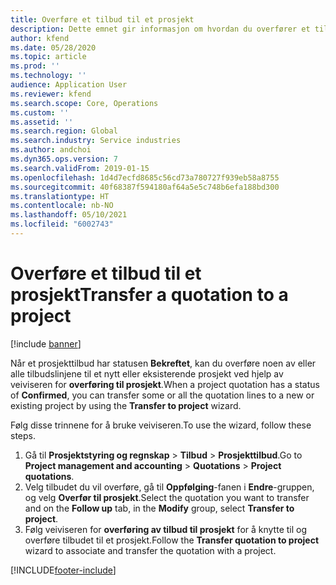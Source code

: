 ```yaml
---
title: Overføre et tilbud til et prosjekt
description: Dette emnet gir informasjon om hvordan du overfører et tilbud til et nytt eller eksisterende prosjekt.
author: kfend
ms.date: 05/28/2020
ms.topic: article
ms.prod: ''
ms.technology: ''
audience: Application User
ms.reviewer: kfend
ms.search.scope: Core, Operations
ms.custom: ''
ms.assetid: ''
ms.search.region: Global
ms.search.industry: Service industries
ms.author: andchoi
ms.dyn365.ops.version: 7
ms.search.validFrom: 2019-01-15
ms.openlocfilehash: 1d4d7ecfd8685c56cd73a780727f939eb58a8755
ms.sourcegitcommit: 40f68387f594180af64a5e5c748b6efa188bd300
ms.translationtype: HT
ms.contentlocale: nb-NO
ms.lasthandoff: 05/10/2021
ms.locfileid: "6002743"
---
```

# <a name="transfer-a-quotation-to-a-project"></a><span data-ttu-id="65659-103">Overføre et tilbud til et prosjekt</span><span class="sxs-lookup"><span data-stu-id="65659-103">Transfer a quotation to a project</span></span>

[!include [banner](../includes/banner.md)]

<span data-ttu-id="65659-104">Når et prosjekttilbud har statusen **Bekreftet**, kan du overføre noen av eller alle tilbudslinjene til et nytt eller eksisterende prosjekt ved hjelp av veiviseren for **overføring til prosjekt**.</span><span class="sxs-lookup"><span data-stu-id="65659-104">When a project quotation has a status of **Confirmed**, you can transfer some or all the quotation lines to a new or existing project by using the **Transfer to project** wizard.</span></span> 

<span data-ttu-id="65659-105">Følg disse trinnene for å bruke veiviseren.</span><span class="sxs-lookup"><span data-stu-id="65659-105">To use the wizard, follow these steps.</span></span>

1. <span data-ttu-id="65659-106">Gå til **Prosjektstyring og regnskap** > **Tilbud** > **Prosjekttilbud**.</span><span class="sxs-lookup"><span data-stu-id="65659-106">Go to **Project management and accounting** > **Quotations** > **Project quotations**.</span></span>
2. <span data-ttu-id="65659-107">Velg tilbudet du vil overføre, gå til **Oppfølging**-fanen i **Endre**-gruppen, og velg **Overfør til prosjekt**.</span><span class="sxs-lookup"><span data-stu-id="65659-107">Select the quotation you want to transfer and on the **Follow up** tab, in the **Modify** group, select **Transfer to project**.</span></span>
3. <span data-ttu-id="65659-108">Følg veiviseren for **overføring av tilbud til prosjekt** for å knytte til og overføre tilbudet til et prosjekt.</span><span class="sxs-lookup"><span data-stu-id="65659-108">Follow the **Transfer quotation to project** wizard to associate and transfer the quotation with a project.</span></span>


[!INCLUDE[footer-include](../includes/footer-banner.md)]